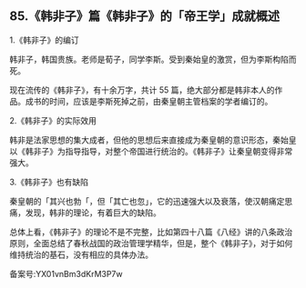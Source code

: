 ## 85.《韩非子》篇《韩非子》的「帝王学」成就概述
1.《韩非子》的编订


韩非子，韩国贵族。老师是荀子，同学李斯。受到秦始皇的激赏，但为李斯构陷而死。


现在流传的《韩非子》，有十余万字，共计 55 篇，绝大部分都是韩非本人的作品。成书的时间，应该是李斯死掉之前，由秦皇朝主管档案的学者编订的。


2.《韩非子》的实际效用


韩非是法家思想的集大成者，但他的思想后来直接成为秦皇朝的意识形态，秦始皇以《韩非子》为指导指导，对整个帝国进行统治的。《韩非子》让秦皇朝变得非常强大。


3.《韩非子》也有缺陷


秦皇朝的「其兴也勃「，但「其亡也忽」，它的迅速强大以及衰落，使汉朝痛定思痛，发现，韩非的理论，有着巨大的缺陷。


总体上看，《韩非子》的理论不是不完整，比如第四十八篇《八经》讲的八条政治原则，全面总结了春秋战国的政治管理学精华，但是，整个《韩非子》，对于如何维持统治的基石，没有相应的具体办法。


备案号:YX01vnBm3dKrM3P7w

